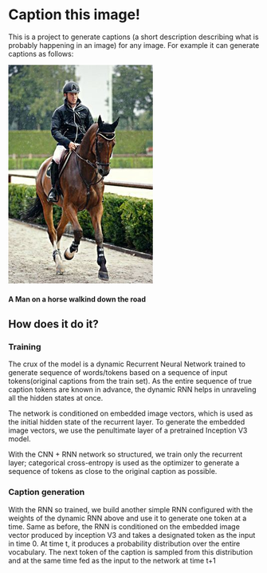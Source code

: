 # Caption this image!
This is a project to generate captions (a short description describing what is probably happening in an image) for any image.
For example it can generate captions as follows:

![some image](./images/g3.jpg)
#### A Man on a horse walkind down the road

## How does it do it?

### Training
The crux of the model is a dynamic Recurrent Neural Network trained to generate sequence of words/tokens based on a sequence of input tokens(original captions from the train set). As the entire sequence of true caption tokens are known in advance, the dynamic RNN helps in unraveling all the hidden states at once.

The network is conditioned on embedded image vectors, which is used as the initial hidden state of the recurrent layer. To generate the embedded image vectors, we use the penultimate layer of a pretrained Inception V3 model.

With the CNN + RNN network so structured, we train only the recurrent layer; categorical cross-entropy is used as the optimizer to generate a sequence of tokens as close to the original caption as possible.

### Caption generation
With the RNN so trained, we build another simple RNN configured with the weights of the dynamic RNN above and use it to generate one token at a time. Same as before, the RNN is conditioned on the embedded image vector produced by inception V3 and takes a designated <Start> token as the input in time 0. At time t, it produces a probability distribution over the entire vocabulary. The next token of the caption is sampled from this distribution and at the same time fed as the input to the network at time t+1
